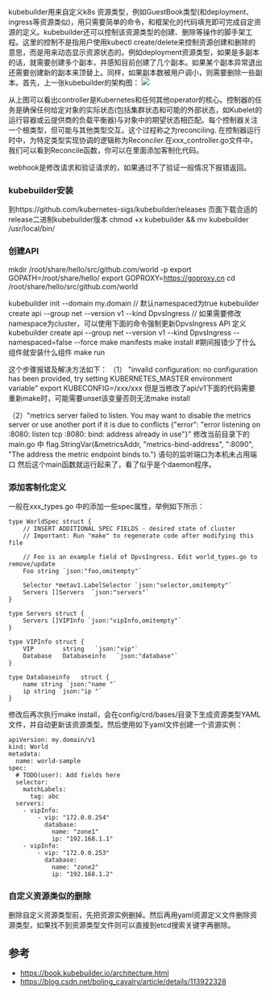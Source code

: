 kubebuilder用来自定义k8s 资源类型，例如GuestBook类型(和deployment、ingress等资源类似)，用只需要简单的命令，和框架化的代码填充即可完成自定资源的定义。kubebuilder还可以控制该资源类型的创建、删除等操作的脚手架工程。这里的控制不是指用户使用kubectl create/delete来控制资源创建和删除的意思，而是用来动态显示资源状态的。例如deployment资源类型，如果是多副本的话，就需要创建多个副本，并感知目前创建了几个副本。如果某个副本异常退出还需要创建新的副本来顶替上。同样，如果副本数被用户调小，则需要删除一些副本。首先，上一张kubebuilder的架构图：
![](https://img2020.cnblogs.com/blog/974353/202111/974353-20211118154424805-339862563.jpg)

从上图可以看出controller是Kubernetes和任何其他operator的核心。控制器的任务是确保任何给定对象的实际状态(包括集群状态和可能的外部状态，如Kubelet的运行容器或云提供商的负载平衡器)与对象中的期望状态相匹配。每个控制器关注一个根类型，但可能与其他类型交互。这个过程称之为reconciling. 在控制器运行时中，为特定类型实现协调的逻辑称为Reconciler.在xxx_controller.go文件中，我们可以看到Reconcile函数，你可以在里面添加客制化代码。

webhook是修改请求和验证请求的，如果通过不了验证一般情况下报错返回。

### kubebuilder安装
到https://github.com/kubernetes-sigs/kubebuilder/releases 页面下载合适的release二进制kubebuilder版本
chmod +x kubebuilder && mv kubebuilder /usr/local/bin/

### 创建API
   mkdir /root/share/hello/src/github.com/world -p
   export GOPATH=/root/share/hello/
   export GOPROXY=https://goproxy.cn
   cd /root/share/hello/src/github.com/world 
   
   kubebuilder init --domain my.domain 
   // 默认namespaced为true
   kubebuilder create api --group net --version v1 --kind DpvsIngress
   // 如果需要修改namespace为cluster，可以使用下面的命令强制更新DpvsIngress API 定义
   kubebuilder create api --group net --version v1 --kind DpvsIngress --namespaced=false --force
   make manifests
   make install #期间报错少了什么组件就安装什么组件
   make run
   
   这个步骤报错及解决方法如下：
   （1） "invalid configuration: no configuration has been provided, try setting KUBERNETES_MASTER environment variable"
   export  KUBECONFIG=/xxx/xxx
   但是当修改了api/v1下面的代码需要重新make时，可能需要unset该变量否则无法make install
   
   （2）"metrics server failed to listen. You may want to disable the metrics server or use another port if it is due to conflicts  {"error": "error listening on :8080: listen tcp :8080: bind: address already in use"}"
   修改当前目录下的main.go 中 flag.StringVar(&metricsAddr, "metrics-bind-address", ":8090", "The address the metric endpoint binds to.") 语句的监听端口为本机未占用端口
   然后这个main函数就运行起来了，看了似乎是个daemon程序。

### 添加客制化定义
一般在xxx_types.go 中的添加一些spec属性，举例如下所示：
```
type WorldSpec struct {
	// INSERT ADDITIONAL SPEC FIELDS - desired state of cluster
	// Important: Run "make" to regenerate code after modifying this file

	// Foo is an example field of DpvsIngress. Edit world_types.go to remove/update
	Foo string `json:"foo,omitempty"`

	Selector *metav1.LabelSelector `json:"selector,omitempty"`
	Servers []Servers  `json:"servers"`
}

type Servers struct {
	Servers []VIPInfo `json:"vipInfo,omitempty"`
}

type VIPInfo struct {
	VIP        string   `json:"vip"`
	Database   Databaseinfo   `json:"database"`
}

type Databaseinfo   struct {
	name string `json:"name "`
	ip string `json:"ip "`
}
```
修改后再次执行make install，会在config/crd/bases/目录下生成资源类型YAML文件，并自动更新该资源类型。然后使用如下yaml文件创建一个资源实例：
```
apiVersion: my.domain/v1
kind: World
metadata:
  name: world-sample
spec:
  # TODO(user): Add fields here
  selector:
    matchLabels:
      tag: abc
  servers:
    - vipInfo:
        - vip: "172.0.0.254"
          database:
            name: "zone1"
            ip: "192.168.1.1"
    - vipInfo:
        - vip: "172.0.0.253"
          database:
            name: "zone2"
            ip: "192.168.1.2"
```

### 自定义资源类似的删除
删除自定义资源类型前，先把资源实例删掉。然后再用yaml资源定义文件删除资源类型，如果找不到资源类型文件则可以直接到etcd搜索关键字再删除。

## 参考
- https://book.kubebuilder.io/architecture.html
- https://blog.csdn.net/boling_cavalry/article/details/113922328